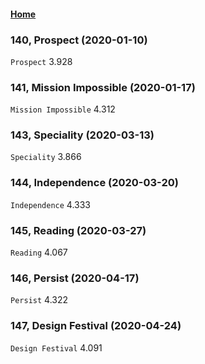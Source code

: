 #### [Home](https://eshtmc.github.io/)    

### 140, Prospect (2020-01-10)
`Prospect` 3.928  

### 141,  Mission Impossible (2020-01-17)
`Mission Impossible` 4.312  

### 143,  Speciality (2020-03-13)
`Speciality` 3.866   

### 144,  Independence (2020-03-20)
`Independence` 4.333     

### 145,  Reading (2020-03-27)
`Reading` 4.067  

### 146,  Persist (2020-04-17)
`Persist` 4.322 

### 147,  Design Festival (2020-04-24)
`Design Festival` 4.091


